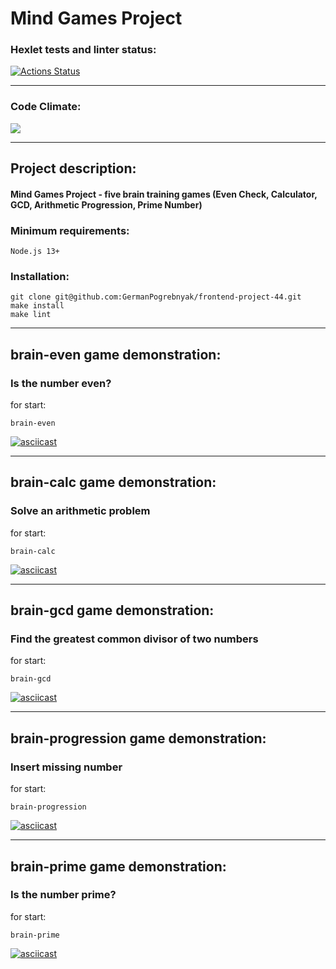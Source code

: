 # Mind Games Project
### Hexlet tests and linter status:
[![Actions Status](https://github.com/vanya-romashkevich/frontend-project-lvl1/workflows/hexlet-check/badge.svg)](https://github.com/vanya-romashkevich/frontend-project-lvl1/actions)

---

### Code Climate:
<a href="https://codeclimate.com/github/vanya-romashkevich/frontend-project-lvl1/maintainability"><img src="https://api.codeclimate.com/v1/badges/0d29f0cf4cd7dca9cb5a/maintainability" /></a>

---
## Project description:
#### Mind Games Project - five brain training games (Even Check, Calculator, GCD, Arithmetic Progression, Prime Number)

### Minimum requirements:
```
Node.js 13+
```

### Installation:
```
git clone git@github.com:GermanPogrebnyak/frontend-project-44.git
make install 
make lint 
```

---

## brain-even game demonstration:
### Is the number even?
for start:
```
brain-even
```
[![asciicast](https://asciinema.org/a/GjSigkXr45JMiqXRsisvIyCeZ.svg)](https://asciinema.org/a/GjSigkXr45JMiqXRsisvIyCeZ)

---

## brain-calc game demonstration:
### Solve an arithmetic problem
for start:
```
brain-calc
```
[![asciicast](https://asciinema.org/a/UM22SXt1UP3bqiGfbaXNbhKku.svg)](https://asciinema.org/a/UM22SXt1UP3bqiGfbaXNbhKku)

---

## brain-gcd game demonstration:
### Find the greatest common divisor of two numbers
for start:
```
brain-gcd
```
[![asciicast](https://asciinema.org/a/CVUs44oFcMrwj4cmAdG0Tfqvc.svg)](https://asciinema.org/a/CVUs44oFcMrwj4cmAdG0Tfqvc)

---

## brain-progression game demonstration:
### Insert missing number
for start:
```
brain-progression
```
[![asciicast](https://asciinema.org/a/rXObw5hKQSqt8AE3n8BAWAH2O.svg)](https://asciinema.org/a/rXObw5hKQSqt8AE3n8BAWAH2O)

---

## brain-prime game demonstration:
### Is the number prime?
for start:
```
brain-prime
```
[![asciicast](https://asciinema.org/a/Gx498M40YwqYQxYqeA07sbwIE.svg)](https://asciinema.org/a/Gx498M40YwqYQxYqeA07sbwIE)



